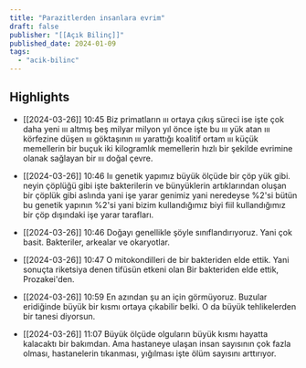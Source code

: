```yaml
---
title: "Parazitlerden insanlara evrim"
draft: false
publisher: "[[Açık Bilinç]]"
published_date: 2024-01-09
tags:
  - "acik-bilinc"
---
```



## Highlights
* [[2024-03-26]] 10:45  Biz primatların ııı ortaya çıkış süreci ise işte çok daha yeni ııı altmış beş milyar milyon yıl önce işte bu ııı yük atan ııı körfezine düşen ııı göktaşının ııı yarattığı koalitif ortam ııı küçük memellerin bir buçuk iki kilogramlık memellerin hızlı bir şekilde evrimine olanak sağlayan bir ııı doğal çevre.

* [[2024-03-26]] 10:46  Iıı genetik yapımız büyük ölçüde bir çöp yük gibi. neyin çöplüğü gibi işte bakterilerin ve bünyüklerin artıklarından oluşan bir çöplük gibi aslında yani işe yarar genimiz yani neredeyse %2'si bütün bu genetik yapının %2'si yani bizim kullandığımız biyi fiil kullandığımız bir çöp dışındaki işe yarar tarafları.

* [[2024-03-26]] 10:46  Doğayı genellikle şöyle sınıflandırıyoruz. Yani çok basit. Bakteriler, arkealar ve okaryotlar.

* [[2024-03-26]] 10:47  O mitokondilleri de bir bakteriden elde ettik. Yani sonuçta riketsiya denen tifüsün etkeni olan Bir bakteriden elde ettik, Prozakei'den.

* [[2024-03-26]] 10:59  En azından şu an için görmüyoruz. Buzular eridiğinde büyük bir kısmı ortaya çıkabilir belki. O da büyük tehlikelerden bir tanesi diyorsun.

* [[2024-03-26]] 11:07  Büyük ölçüde olguların büyük kısmı hayatta kalacaktı bir bakımdan. Ama hastaneye ulaşan insan sayısının çok fazla olması, hastanelerin tıkanması, yığılması işte ölüm sayısını arttırıyor.

